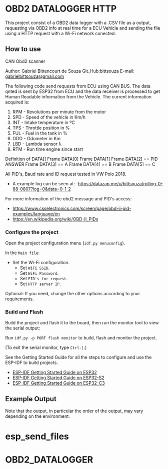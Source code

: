 # OBD2 DATALOGGER HTTP

This project consist of a OBD2 data logger with a .CSV file as a output, requesting via OBD2 info at real time for a ECU Vehicle and sending the file using a HTTP request with a Wi-Fi network conected.

## How to use

CAN Obd2 scanner

Author: Gabriel Bittencourt de Souza
Git_Hub:bittsouza
E-mail: gabrielbittsouza@gmail.com
   

 The following code send requests from ECU using CAN BUS. The data qnted is sent by ESP32 from ECU and the
 data receiver is processed to get Human Readable information from the Vehicle. 
 The current information acquired is:
 1) RPM - Revolutions per minute from the motor
 2) SPD - Speed of the vehicle in Km/h
 3) INT - Intake temperature in ºC
 4) TPS - Throttle position in %
 5) FUL - Fuel in the tank in %
 6) ODO - Odometer in Km
 7) LBD - Lambda sensor λ
 8) RTM - Run time engine since start
 
 Definition of DATA[]
 Frame DATA[0]
 Frame DATA[1]
 Frame DATA[2] == PID ANSWER
 Frame DATA[3] == A
 Frame DATA[4] == B
 Frame DATA[5] == C
 
All PID's, Baud rate and ID request tested in VW Polo 2018.
 
- A example log can be seen at:
    -https://datazap.me/u/bittsouza/rolling-0-88-0807?log=0&data=0-1-2

For more information of the obd2 message and PID's access:

- https://www.csselectronics.com/screen/page/obd-ii-pid-examples/language/en
- https://en.wikipedia.org/wiki/OBD-II_PIDs


### Configure the project

Open the project configuration menu (`idf.py menuconfig`). 

In the `Main file`:

* Set the Wi-Fi configuration.
    * Set `WiFi SSID`.
    * Set `WiFi Password`.
    * Set `PID's for request`.
    * Set `HTTP server IP`.

Optional: If you need, change the other options according to your requirements.

### Build and Flash

Build the project and flash it to the board, then run the monitor tool to view the serial output:

Run `idf.py -p PORT flash monitor` to build, flash and monitor the project.

(To exit the serial monitor, type ``Ctrl-]``.)

See the Getting Started Guide for all the steps to configure and use the ESP-IDF to build projects.

* [ESP-IDF Getting Started Guide on ESP32](https://docs.espressif.com/projects/esp-idf/en/latest/esp32/get-started/index.html)
* [ESP-IDF Getting Started Guide on ESP32-S2](https://docs.espressif.com/projects/esp-idf/en/latest/esp32s2/get-started/index.html)
* [ESP-IDF Getting Started Guide on ESP32-C3](https://docs.espressif.com/projects/esp-idf/en/latest/esp32c3/get-started/index.html)

## Example Output
Note that the output, in particular the order of the output, may vary depending on the environment.

# esp_send_files
# OBD2_DATALOGGER
